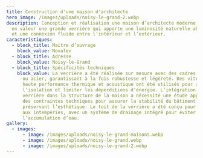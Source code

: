 ```yaml
---
title: Construction d'une maison d'architecte
hero_image: /images/uploads/noisy-le-grand-2.webp
description: Conception et réalisation une maison d’architecte moderne, mettant
  en valeur une grande verrière qui apporte une luminosité naturelle abondante
  et une connexion fluide entre l’intérieur et l’extérieur.
caracteristiques:
  - block_title: Maitre d’ouvrage
    block_value: Novalex
  - block_title: Adresse
    block_value: Noisy-le-Grand
  - block_title: Spécificités techniques
    block_value: La verrière a été réalisée sur mesure avec des cadres en aluminium
      ou acier, garantissant à la fois robustesse et légèreté. Des vitrages à
      haute performance thermique et acoustique ont été utilisés pour améliorer
      l’isolation et limiter les déperditions d’énergie. L’intégration de la
      verrière dans la structure de la maison a nécessité une étude approfondie
      des contraintes techniques pour assurer la stabilité du bâtiment tout en
      préservant l’esthétique. Le toit de la verrière a été conçu pour résister
      aux intempéries, avec un système de drainage intégré pour éviter
      l’accumulation d’eau.
gallery:
  - images:
      - image: /images/uploads/noisy-le-grand-maisons.webp
      - image: /images/uploads/noisy-le-grand.webp
      - image: /images/uploads/noisy-le-grand-2.webp
---
```

